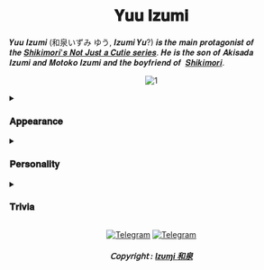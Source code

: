 <h1 align="center">
<b>𝐘𝐮𝐮 𝐈𝐳𝐮𝐦𝐢</b></h1>

𝒀𝒖𝒖 𝑰𝒛𝒖𝒎𝒊 (和泉いずみ ゆう, 𝑰𝒛𝒖𝒎𝒊 𝒀𝒖?) 𝒊𝒔 𝒕𝒉𝒆 𝒎𝒂𝒊𝒏 𝒑𝒓𝒐𝒕𝒂𝒈𝒐𝒏𝒊𝒔𝒕 𝒐𝒇 𝒕𝒉𝒆 [𝑺𝒉𝒊𝒌𝒊𝒎𝒐𝒓𝒊'𝒔 𝑵𝒐𝒕 𝑱𝒖𝒔𝒕 𝒂 𝑪𝒖𝒕𝒊𝒆 𝒔𝒆𝒓𝒊𝒆𝒔](https://zoro.to/shikimoris-not-just-a-cutie-17452?ref=search). 𝑯𝒆 𝒊𝒔 𝒕𝒉𝒆 𝒔𝒐𝒏 𝒐𝒇 𝑨𝒌𝒊𝒔𝒂𝒅𝒂 𝑰𝒛𝒖𝒎𝒊 𝒂𝒏𝒅 𝑴𝒐𝒕𝒐𝒌𝒐 𝑰𝒛𝒖𝒎𝒊 𝒂𝒏𝒅 𝒕𝒉𝒆 𝒃𝒐𝒚𝒇𝒓𝒊𝒆𝒏𝒅 𝒐𝒇  [𝑺𝒉𝒊𝒌𝒊𝒎𝒐𝒓𝒊](https://github.com/AL3X-Github/Shikimori-San).


<div align="center">

![1](https://github.com/AL3X-Github/Resources/blob/main/Photos/Izumi%20X%20Shikimori.png)

</div>
<details>
<summary><h3>𝐀𝐩𝐩𝐞𝐚𝐫𝐚𝐧𝐜𝐞</h3></summary>

> 𝑰𝒛𝒖𝒎𝒊 𝒉𝒂𝒔 𝒔𝒉𝒊𝒏𝒚 𝒅𝒂𝒓𝒌 𝒑𝒖𝒓𝒑𝒍𝒆 𝒉𝒂𝒊𝒓 𝒘𝒊𝒕𝒉 𝒍𝒐𝒏𝒈 𝒇𝒓𝒊𝒏𝒈𝒆𝒔 𝒑𝒂𝒓𝒕𝒊𝒏𝒈 𝒃𝒆𝒕𝒘𝒆𝒆𝒏 𝒉𝒊𝒔 𝒆𝒚𝒆𝒔 𝒂𝒏𝒅 𝒑𝒖𝒓𝒑𝒍𝒆 𝒆𝒚𝒆𝒔. 𝑯𝒆 𝒉𝒂𝒔 𝒂 𝒔𝒍𝒊𝒎 𝒇𝒊𝒈𝒖𝒓𝒆 𝒂𝒏𝒅 𝒉𝒂𝒔 𝒍𝒊𝒕𝒕𝒍𝒆 𝒎𝒖𝒔𝒄𝒍𝒆𝒔, 𝒘𝒉𝒊𝒄𝒉 𝒉𝒆 𝒔𝒘𝒆𝒂𝒕𝒔 𝒆𝒂𝒔𝒊𝒍𝒚. 𝑯𝒆 𝒉𝒂𝒔 𝒂 𝒔𝒄𝒂𝒓 𝒐𝒏 𝒕𝒉𝒆 𝒓𝒊𝒈𝒉𝒕 𝒔𝒊𝒅𝒆 𝒐𝒇 𝒉𝒊𝒔 𝒇𝒐𝒓𝒆𝒉𝒆𝒂𝒅 𝒘𝒉𝒊𝒄𝒉 𝒉𝒆 𝒈𝒐𝒕 𝒘𝒉𝒆𝒏 𝒂 𝒕𝒓𝒖𝒄𝒌 𝒉𝒊𝒕 𝒕𝒉𝒆𝒊𝒓 𝒉𝒐𝒖𝒔𝒆, 𝒂𝒔 𝒘𝒆𝒍𝒍 𝒂𝒔 𝒂𝒏𝒐𝒕𝒉𝒆𝒓 𝒔𝒄𝒂𝒓 𝒐𝒏 𝒉𝒊𝒔 𝒖𝒑𝒑𝒆𝒓 𝒍𝒆𝒇𝒕 𝒂𝒓𝒎. 𝑰𝒕'𝒔 𝒔𝒕𝒂𝒕𝒆𝒅 𝒃𝒚 𝒉𝒊𝒔 𝒇𝒂𝒕𝒉𝒆𝒓 𝒕𝒉𝒂𝒕 𝑰𝒛𝒖𝒎𝒊 𝒉𝒂𝒔 𝒂 𝒍𝒐𝒕 𝒐𝒇 𝒐𝒕𝒉𝒆𝒓 𝒔𝒎𝒂𝒍𝒍 𝒘𝒐𝒖𝒏𝒅𝒔 𝒕𝒉𝒂𝒕 𝒉𝒂𝒗𝒆 𝒎𝒐𝒔𝒕𝒍𝒚 𝒉𝒆𝒂𝒍𝒆𝒅, 𝒂𝒏𝒅 𝒘𝒐𝒖𝒏𝒅𝒔 𝒕𝒉𝒂𝒕 𝒓𝒆𝒎𝒂𝒊𝒏 𝒂𝒔 𝒔𝒄𝒂𝒓𝒔.

![2](https://github.com/AL3X-Github/Resources/blob/main/Photos/Izumi%201.jpg)

</details>
<details>
<summary><h3>𝐏𝐞𝐫𝐬𝐨𝐧𝐚𝐥𝐢𝐭𝐲</h3></summary>

> 𝑰𝒛𝒖𝒎𝒊 𝒊𝒔 𝒂 𝒗𝒆𝒓𝒚 𝒌𝒊𝒏𝒅-𝒉𝒆𝒂𝒓𝒕𝒆𝒅 𝒂𝒏𝒅 𝒕𝒊𝒎𝒊𝒅 𝒈𝒖𝒚 𝒘𝒉𝒐 𝒂𝒅𝒐𝒓𝒆𝒔 𝒉𝒊𝒔 𝒈𝒊𝒓𝒍𝒇𝒓𝒊𝒆𝒏𝒅. 𝑯𝒆 𝒉𝒂𝒔 𝒆𝒙𝒕𝒓𝒆𝒎𝒆 𝒎𝒊𝒔𝒇𝒐𝒓𝒕𝒖𝒏𝒆 𝒂𝒏𝒅 𝒐𝒇𝒕𝒆𝒏 𝒈𝒆𝒕𝒔 𝒊𝒏𝒋𝒖𝒓𝒆𝒅 𝒃𝒚 𝒔𝒆𝒆𝒎𝒊𝒏𝒈𝒍𝒚 𝒖𝒏𝒓𝒆𝒂𝒔𝒐𝒏𝒂𝒃𝒍𝒆 𝒂𝒄𝒄𝒊𝒅𝒆𝒏𝒕𝒔. 𝑫𝒆𝒔𝒑𝒊𝒕𝒆 𝒕𝒉𝒊𝒔, 𝒉𝒆'𝒔 𝒔𝒉𝒐𝒘𝒏 𝒕𝒐 𝒃𝒆 𝒐𝒑𝒕𝒊𝒎𝒊𝒔𝒕𝒊𝒄 𝒂𝒏𝒅 𝒂𝒍𝒘𝒂𝒚𝒔 𝒔𝒆𝒆𝒔 𝒕𝒉𝒊𝒏𝒈𝒔 𝒊𝒏 𝒂 𝒑𝒐𝒔𝒊𝒕𝒊𝒗𝒆 𝒍𝒊𝒈𝒉𝒕. 𝑯𝒆'𝒔 𝒗𝒆𝒓𝒚 𝒉𝒐𝒏𝒆𝒔𝒕, 𝒂𝒏𝒅 𝒘𝒐𝒖𝒍𝒅 𝒑𝒓𝒂𝒊𝒔𝒆 𝒂 𝒍𝒐𝒕 𝒘𝒉𝒆𝒏𝒆𝒗𝒆𝒓 𝒉𝒊𝒔 𝒇𝒓𝒊𝒆𝒏𝒅𝒔 𝒐𝒓 𝒈𝒊𝒓𝒍𝒇𝒓𝒊𝒆𝒏𝒅 𝒂𝒄𝒄𝒐𝒎𝒑𝒍𝒊𝒔𝒉 𝒇𝒆𝒂𝒕𝒔. 𝑯𝒆 𝒍𝒐𝒗𝒆𝒔 𝒄𝒐𝒐𝒍 𝒘𝒐𝒎𝒆𝒏 𝒂𝒏𝒅 𝒕𝒉𝒖𝒔 𝒍𝒐𝒗𝒆𝒔 𝑺𝒉𝒊𝒌𝒊𝒎𝒐𝒓𝒊'𝒔 𝒄𝒐𝒐𝒍 𝒔𝒊𝒅𝒆. 𝑯𝒆 𝒊𝒔 𝒅𝒆𝒔𝒄𝒓𝒊𝒃𝒆𝒅 𝒂𝒔 𝒂 𝒉𝒆𝒓𝒃𝒊𝒗𝒐𝒓𝒆 𝒊𝒏 𝒕𝒉𝒆 𝒎𝒂𝒏𝒈𝒂. 𝑯𝒆 𝒊𝒔 𝒈𝒐𝒐𝒅 𝒂𝒕 𝒉𝒐𝒖𝒔𝒆𝒘𝒐𝒓𝒌 𝒂𝒏𝒅 𝒄𝒐𝒐𝒌𝒊𝒏𝒈 𝒂𝒏𝒅 𝒉𝒆𝒍𝒑𝒔 𝒉𝒊𝒔 𝒎𝒐𝒎 𝒂𝒔 𝒎𝒖𝒄𝒉 𝒂𝒔 𝒉𝒆 𝒄𝒂𝒏. 𝑯𝒆 𝒊𝒔 𝒖𝒔𝒖𝒂𝒍𝒍𝒚 𝒑𝒂𝒔𝒔𝒊𝒗𝒆 𝒂𝒃𝒐𝒖𝒕 𝒕𝒉𝒊𝒏𝒈𝒔, 𝒃𝒖𝒕 𝒉𝒆 𝒊𝒔 𝒗𝒆𝒓𝒚 𝒂𝒄𝒕𝒊𝒗𝒆 𝒘𝒉𝒆𝒏 𝒊𝒕 𝒄𝒐𝒎𝒆𝒔 𝒕𝒐 𝑺𝒉𝒊𝒌𝒊𝒎𝒐𝒓𝒊.

> 𝑫𝒆𝒆𝒑 𝒅𝒐𝒘𝒏, 𝒉𝒐𝒘𝒆𝒗𝒆𝒓, 𝒉𝒆'𝒔 𝒔𝒕𝒊𝒍𝒍 𝒊𝒏𝒔𝒆𝒄𝒖𝒓𝒆 𝒂𝒃𝒐𝒖𝒕 𝒉𝒊𝒔 𝒎𝒊𝒔𝒇𝒐𝒓𝒕𝒖𝒏𝒆 𝒄𝒂𝒖𝒔𝒊𝒏𝒈 𝒉𝒊𝒎 𝒕𝒐 𝒃𝒆 𝒘𝒂𝒓𝒚 𝒐𝒇 𝒉𝒊𝒔 𝒆𝒏𝒗𝒊𝒓𝒐𝒏𝒎𝒆𝒏𝒕. 𝑶𝒏 𝒕𝒉𝒆 𝒐𝒕𝒉𝒆𝒓 𝒉𝒂𝒏𝒅, 𝒉𝒆'𝒔 𝒂𝒃𝒍𝒆 𝒕𝒐 𝒍𝒆𝒕 𝒈𝒐 𝒐𝒇 𝒕𝒉𝒐𝒔𝒆 𝒊𝒏𝒔𝒆𝒄𝒖𝒓𝒊𝒕𝒊𝒆𝒔 𝒕𝒐 𝒉𝒂𝒗𝒆 𝒇𝒖𝒏 𝒘𝒊𝒕𝒉 𝒉𝒊𝒔 𝒇𝒓𝒊𝒆𝒏𝒅𝒔 𝒎𝒂𝒊𝒏𝒍𝒚 𝒉𝒊𝒔 𝒈𝒊𝒓𝒍𝒇𝒓𝒊𝒆𝒏𝒅.

> 𝑯𝒆 𝒓𝒂𝒓𝒆𝒍𝒚 𝒄𝒓𝒊𝒆𝒔 𝒊𝒏 𝒓𝒆𝒈𝒂𝒓𝒅𝒔 𝒕𝒐 𝒉𝒊𝒔 𝒎𝒊𝒔𝒇𝒐𝒓𝒕𝒖𝒏𝒆, 𝒕𝒉𝒐𝒖𝒈𝒉 𝒓𝒆𝒎𝒊𝒏𝒊𝒔𝒄𝒊𝒏𝒈 𝒂𝒃𝒐𝒖𝒕 𝒄𝒉𝒆𝒆𝒓𝒊𝒏𝒈 𝒇𝒐𝒓 𝒂 𝒔𝒑𝒐𝒓𝒕𝒔 𝒕𝒆𝒂𝒎 𝒊𝒔 𝒐𝒏𝒆 𝒐𝒇 𝒕𝒉𝒆 𝒇𝒆𝒘 𝒕𝒉𝒊𝒏𝒈𝒔 𝒕𝒉𝒂𝒕 𝒃𝒓𝒊𝒏𝒈𝒔 𝒉𝒊𝒎 𝒕𝒐 𝒕𝒆𝒂𝒓𝒔 𝒂𝒔 𝒕𝒉𝒆𝒚 𝒖𝒔𝒖𝒂𝒍𝒍𝒚 𝒆𝒏𝒅 𝒖𝒑 𝒍𝒐𝒔𝒊𝒏𝒈.

![3](https://github.com/AL3X-Github/Resources/blob/main/Photos/Izumi%202.jpg)

</details>
<details>
<summary><h3>𝐓𝐫𝐢𝐯𝐢𝐚</h3></summary>

> 𝑯𝒆'𝒔 𝒌𝒏𝒐𝒘𝒍𝒆𝒅𝒈𝒆𝒂𝒃𝒍𝒆 𝒘𝒉𝒆𝒏 𝒊𝒕 𝒄𝒐𝒎𝒆𝒔 𝒕𝒐 𝒄𝒐𝒏𝒔𝒕𝒆𝒍𝒍𝒂𝒕𝒊𝒐𝒏𝒔.
𝑯𝒆'𝒔 𝒂𝒃𝒍𝒆 𝒕𝒐 𝒄𝒐𝒐𝒌 𝒘𝒊𝒕𝒉𝒐𝒖𝒕 𝒉𝒊𝒔 𝒎𝒊𝒔𝒇𝒐𝒓𝒕𝒖𝒏𝒆 𝒂𝒇𝒇𝒆𝒄𝒕𝒊𝒏𝒈 𝒊𝒕. 𝑻𝒉𝒊𝒔 𝒊𝒔 𝒅𝒖𝒆 𝒕𝒐 𝒉𝒊𝒎 𝒂𝒍𝒘𝒂𝒚𝒔 𝒉𝒆𝒍𝒑𝒊𝒏𝒈 𝒉𝒊𝒔 𝒑𝒂𝒓𝒆𝒏𝒕𝒔 𝒂𝒓𝒐𝒖𝒏𝒅 𝒕𝒉𝒆 𝒉𝒐𝒖𝒔𝒆.
𝑯𝒆'𝒔 𝒈𝒐𝒐𝒅 𝒂𝒕 𝒔𝒆𝒘𝒊𝒏𝒈, 𝒃𝒖𝒕 𝒘𝒉𝒆𝒏 𝒅𝒊𝒔𝒕𝒓𝒂𝒄𝒕𝒆𝒅 (𝒆𝒔𝒑𝒆𝒄𝒊𝒂𝒍𝒍𝒚 𝒘𝒉𝒆𝒏 𝒊𝒕 𝒄𝒐𝒎𝒆𝒔 𝒕𝒐 𝑴𝒊𝒄𝒄𝒉𝒐𝒏), 𝒉𝒆 𝒔𝒕𝒂𝒃𝒔 𝒉𝒊𝒔 𝒇𝒊𝒏𝒈𝒆𝒓𝒔 𝒘𝒊𝒕𝒉𝒐𝒖𝒕 𝒏𝒐𝒕𝒊𝒄𝒊𝒏𝒈.
𝑯𝒆 𝒆𝒂𝒔𝒊𝒍𝒚 𝒈𝒆𝒕𝒔 𝒔𝒖𝒏𝒃𝒖𝒓𝒏𝒕 𝒐𝒓 𝒔𝒊𝒄𝒌.
𝑰𝒕'𝒔 𝒔𝒕𝒂𝒕𝒆𝒅 𝒉𝒆 𝒉𝒂𝒔 𝒛𝒆𝒓𝒐 𝒔𝒖𝒏𝒍𝒊𝒈𝒉𝒕 𝒕𝒐𝒍𝒆𝒓𝒂𝒏𝒄𝒆.
𝑯𝒆'𝒔 𝒆𝒙𝒕𝒓𝒆𝒎𝒆𝒍𝒚 𝒕𝒊𝒄𝒌𝒍𝒊𝒔𝒉, 𝒆𝒔𝒑𝒆𝒄𝒊𝒂𝒍𝒍𝒚 𝒐𝒏 𝒉𝒊𝒔 𝒃𝒂𝒄𝒌 𝒂𝒏𝒅 𝒉𝒊𝒔 𝒆𝒂𝒓𝒔 𝒕𝒖𝒓𝒏 𝒏𝒐𝒕𝒊𝒄𝒆𝒂𝒃𝒍𝒚 𝒓𝒆𝒅.
𝑯𝒆 𝒐𝒘𝒏𝒔 𝒂 𝒃𝒍𝒂𝒄𝒌 𝒄𝒂𝒕 𝒂𝒔 𝒂 𝒇𝒂𝒎𝒊𝒍𝒚 𝒑𝒆𝒕.
𝑯𝒆 𝒉𝒂𝒔 𝒌𝒊𝒔𝒔𝒆𝒅 𝑺𝒉𝒊𝒌𝒊𝒎𝒐𝒓𝒊 𝒕𝒘𝒊𝒄𝒆, 𝒐𝒏𝒄𝒆 𝒐𝒏 𝒕𝒉𝒆 𝒄𝒉𝒆𝒆𝒌 𝒂𝒏𝒅 𝒂𝒈𝒂𝒊𝒏 𝒍𝒂𝒕𝒆𝒓 𝒐𝒏 𝒕𝒉𝒆 𝒍𝒊𝒑𝒔.
𝑫𝒖𝒆 𝒕𝒐 𝒂𝒏𝒐𝒕𝒉𝒆𝒓 𝒔𝒚𝒎𝒑𝒕𝒐𝒎 𝒐𝒇 𝒉𝒊𝒔 𝒃𝒂𝒅 𝒍𝒖𝒄𝒌, 𝒕𝒉𝒆 𝒕𝒆𝒂𝒎𝒔 𝒉𝒆 𝒄𝒉𝒆𝒆𝒓𝒔 𝒇𝒐𝒓 𝒊𝒏 𝒔𝒑𝒐𝒓𝒕𝒔 𝒖𝒔𝒖𝒂𝒍𝒍𝒚 𝒆𝒏𝒅 𝒖𝒑 𝒇𝒂𝒊𝒍𝒊𝒏𝒈.
𝑰𝒕 𝒊𝒔 𝒂𝒍𝒔𝒐 𝒐𝒏𝒆 𝒐𝒇 𝒕𝒉𝒆 𝒇𝒆𝒘 𝒊𝒏𝒔𝒕𝒂𝒏𝒄𝒆𝒔 𝒐𝒇 𝒉𝒊𝒔 𝒃𝒂𝒅 𝒍𝒖𝒄𝒌 𝒕𝒉𝒂𝒕 𝒃𝒓𝒊𝒏𝒈𝒔 𝒉𝒊𝒎 𝒕𝒐 𝒕𝒆𝒂𝒓𝒔.

![4](https://github.com/AL3X-Github/Resources/blob/main/Photos/Izumi%20X%20Shikimori's.png)

</details>
<div align="center">

[![Telegram](https://img.shields.io/badge/Group-%232C3454?style=for-the-badge&logo=telegram&logoColor=white)](https://telegram.dog/MaximXGroup) [![Telegram](https://img.shields.io/badge/Channel-%232C3454?style=for-the-badge&logo=telegram&logoColor=white)](https://telegram.dog/MaximXChannels)

<h6>

**𝖢𝗈𝗉𝗒𝗋𝗂𝗀𝗁𝗍 :** [**Iᴢυɱi 和泉**](https://telegram.dog/MaximXRobot) 

</h6>
</div>
